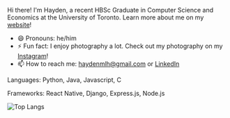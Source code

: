 Hi there! I'm Hayden, a recent HBSc Graduate in Computer Science and Economics at the University of Toronto. Learn more about me on my [website](https://haydenmlh.com/)!

- 😄 Pronouns: he/him
- ⚡ Fun fact: I enjoy photography a lot. Check out my photography on my [Instagram](https://www.instagram.com/haydenm.photos)! 
- 📫 How to reach me: haydenmlh@gmail.com or [LinkedIn](https://www.linkedin.com/in/haydenmlh/)

Languages: Python, Java, Javascript, C

Frameworks: React Native, Django, Express.js, Node.js

![Top Langs](https://github-readme-stats.vercel.app/api/top-langs/?username=haydenmlh&layout=compact)

